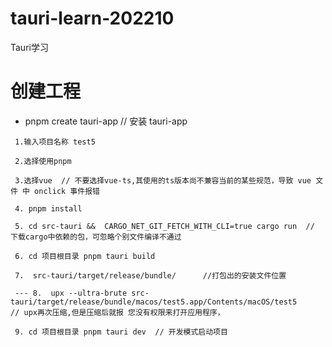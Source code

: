 # tauri-learn-202210
Tauri学习

# 创建工程

- pnpm create tauri-app // 安装  tauri-app
```
 1.输入项目名称 test5

 2.选择使用pnpm

 3.选择vue  // 不要选择vue-ts,其使用的ts版本尚不兼容当前的某些规范，导致 vue 文件 中 onclick 事件报错

 4. pnpm install
 
 5. cd src-tauri &&  CARGO_NET_GIT_FETCH_WITH_CLI=true cargo run  // 下载cargo中依赖的包，可忽略个别文件编译不通过

 6. cd 项目根目录 pnpm tauri build

 7.  src-tauri/target/release/bundle/      //打包出的安装文件位置

 --- 8.  upx --ultra-brute src-tauri/target/release/bundle/macos/test5.app/Contents/macOS/test5           // upx再次压缩,但是压缩后就报 您没有权限来打开应用程序，

 9. cd 项目根目录 pnpm tauri dev  // 开发模式启动项目
 
```